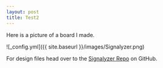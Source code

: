 ```yaml
---
layout: post
title: Test2
---
```


Here is a picture of a board I made.

![_config.yml]({{ site.baseurl }}/images/Signalyzer.png)

For design files head over to the [Signalyzer Repo](https://github.com/Dylanfg123/Signalyzer) on GitHub.